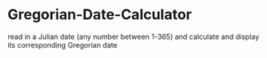 # Gregorian-Date-Calculator
read in a Julian date (any number between 1-365) and calculate and display its corresponding Gregorian date
